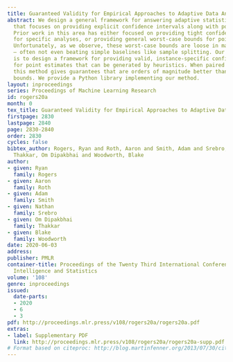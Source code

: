 ```yaml
---
title: Guaranteed Validity for Empirical Approaches to Adaptive Data Analysis
abstract: We design a general framework for answering adaptive statistical queries
  that focuses on providing explicit confidence intervals along with point estimates.
  Prior work in this area has either focused on providing tight confidence intervals
  for specific analyses, or providing general worst-case bounds for point estimates.
  Unfortunately, as we observe, these worst-case bounds are loose in many settings
  — often not even beating simple baselines like sample splitting. Our main contribution
  is to design a framework for providing valid, instance-specific confidence intervals
  for point estimates that can be generated by heuristics. When paired with good heuristics,
  this method gives guarantees that are orders of magnitude better than the best worst-case
  bounds. We provide a Python library implementing our method.
layout: inproceedings
series: Proceedings of Machine Learning Research
id: rogers20a
month: 0
tex_title: Guaranteed Validity for Empirical Approaches to Adaptive Data Analysis
firstpage: 2830
lastpage: 2840
page: 2830-2840
order: 2830
cycles: false
bibtex_author: Rogers, Ryan and Roth, Aaron and Smith, Adam and Srebro, Nathan and
  Thakkar, Om Dipakbhai and Woodworth, Blake
author:
- given: Ryan
  family: Rogers
- given: Aaron
  family: Roth
- given: Adam
  family: Smith
- given: Nathan
  family: Srebro
- given: Om Dipakbhai
  family: Thakkar
- given: Blake
  family: Woodworth
date: 2020-06-03
address: 
publisher: PMLR
container-title: Proceedings of the Twenty Third International Conference on Artificial
  Intelligence and Statistics
volume: '108'
genre: inproceedings
issued:
  date-parts:
  - 2020
  - 6
  - 3
pdf: http://proceedings.mlr.press/v108/rogers20a/rogers20a.pdf
extras:
- label: Supplementary PDF
  link: http://proceedings.mlr.press/v108/rogers20a/rogers20a-supp.pdf
# Format based on citeproc: http://blog.martinfenner.org/2013/07/30/citeproc-yaml-for-bibliographies/
---
```

